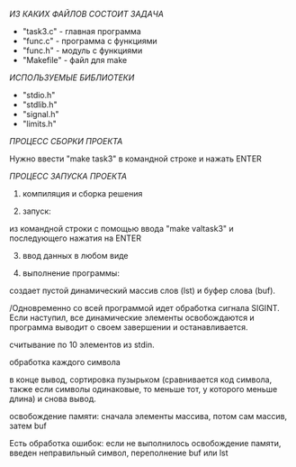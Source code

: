_ИЗ КАКИХ ФАЙЛОВ СОСТОИТ ЗАДАЧА_

* "task3.c" - главная программа
* "func.c" - программа с функциями
* "func.h" - модуль с функциями
* "Makefile" - файл для make

_ИСПОЛЬЗУЕМЫЕ БИБЛИОТЕКИ_

* "stdio.h"
* "stdlib.h"
* "signal.h"
* "limits.h"

_ПРОЦЕСС СБОРКИ ПРОЕКТА_

Нужно ввести "make task3" в командной строке и нажать ENTER

_ПРОЦЕСС ЗАПУСКА ПРОЕКТА_

1) компиляция и сборка решения

2) запуск:

из командной строки с помощью ввода "make valtask3" 
и последующего нажатия на ENTER

3) ввод данных в любом виде

4) выполнение программы:
 
создает пустой динамический массив слов (lst) и буфер слова (buf). 

/Одновременно со всей программой идет обработка сигнала SIGINT. Если наступил, все динамические элементы 
освобождаются и программа выводит о своем завершении и останавливается.

считывание по 10 элементов из stdin.

обработка каждого символа

в конце вывод, сортировка пузырьком (сравнивается код символа, также если
символы одинаковые, то меньше тот, у которого меньше длина) и снова вывод.

освобождение памяти: сначала элементы массива, потом сам массив, затем buf

Есть обработка ошибок: если не выполнилось освобождение памяти, введен
неправильный символ, переполнение buf или lst
